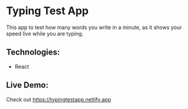 # Typing Test App
 This app to test how many words you write in a minute, as it shows your speed live while you are typing.
## Technologies: 
- React

## Live Demo:
Check out https://typingtestapp.netlify.app
